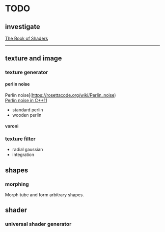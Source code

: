 # TODO

## investigate

[The Book of Shaders](https://thebookofshaders.com/)

---

## texture and image

### texture generator

#### perlin noise
  
Perlin noise](https://rosettacode.org/wiki/Perlin_noise)  
[Perlin noise in C++11](https://solarianprogrammer.com/2012/07/18/perlin-noise-cpp-11/)

- standard perlin
- wooden perlin

#### voroni

### texture filter

- radial gaussian
- integration

## shapes

### morphing

Morph tube and form arbitrary shapes.

## shader

### universal shader generator